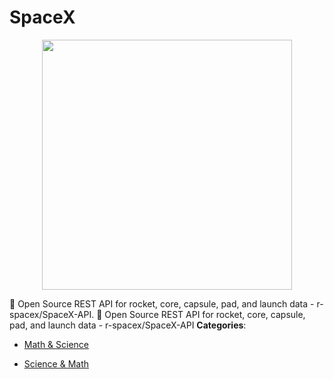 # SpaceX

<p align="center">
    <img width="400" src="https://raw.githubusercontent.com/awesome-apis/awesome-apis/apis/spacex/logo_256x256.png" />
</p>


:rocket: Open Source REST API for rocket, core, capsule, pad, and launch data - r-spacex/SpaceX-API.  :rocket: Open Source REST API for rocket, core, capsule, pad, and launch data - r-spacex/SpaceX-API
**Categories**:

- [Math & Science](https://github/awesome-apis/awesome-apis#math-and-science)

- [Science & Math](https://github/awesome-apis/awesome-apis#science-and-math)



